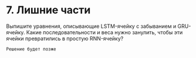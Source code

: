 # 7. Лишние части

Выпишите уравнения, описывающие LSTM-ячейку с забыванием и GRU-ячейку. Какие последовательности и веса нужно занулить, чтобы эти ячейки превратились в простую RNN-ячейку? 

```{dropdown} Решение
Решение будет позже
```